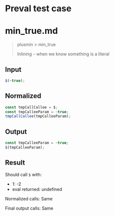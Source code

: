 # Preval test case

# min_true.md

> plusmin > min_true
>
> Inlining `~` when we know something is a literal

## Input

`````js filename=intro
$(~true);
`````

## Normalized

`````js filename=intro
const tmpCallCallee = $;
const tmpCalleeParam = ~true;
tmpCallCallee(tmpCalleeParam);
`````

## Output

`````js filename=intro
const tmpCalleeParam = ~true;
$(tmpCalleeParam);
`````

## Result

Should call `$` with:
 - 1: -2
 - eval returned: undefined

Normalized calls: Same

Final output calls: Same
